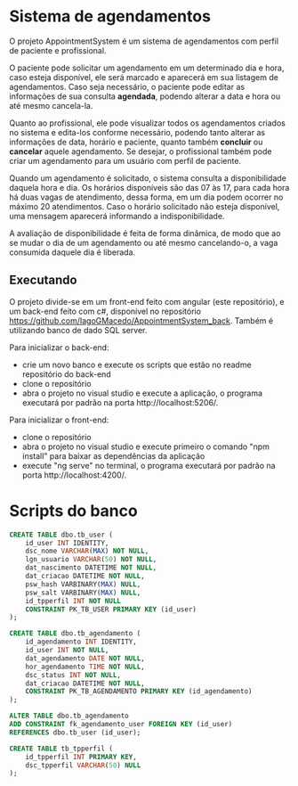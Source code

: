 # Sistema de agendamentos

O projeto AppointmentSystem é um sistema de agendamentos com perfil de paciente e profissional. 

O paciente pode solicitar um agendamento em um determinado dia e hora, caso esteja disponível, ele será marcado e aparecerá em sua listagem de agendamentos. Caso seja necessário, o paciente pode editar as informações de sua consulta  **agendada**, podendo alterar a data e hora  ou até mesmo cancela-la.

Quanto ao profissional, ele pode visualizar todos os agendamentos criados no sistema e edita-los conforme necessário, podendo tanto alterar as informações de data, horário e paciente, quanto também **concluir** ou **cancelar** aquele agendamento. Se desejar, o profissional também pode criar um agendamento para um usuário com perfil de paciente.

Quando um agendamento é solicitado, o sistema consulta a disponibilidade daquela hora e dia. Os horários disponíveis são das 07 às 17, para cada hora há duas vagas de atendimento, dessa forma, em um dia podem ocorrer no máximo 20 atendimentos. Caso o horário solicitado não esteja disponível, uma mensagem aparecerá informando a indisponibilidade.

A avaliação de disponibilidade é feita de forma dinâmica, de modo que ao se mudar o dia de um agendamento ou até mesmo cancelando-o, a vaga consumida daquele dia é liberada.

## Executando
O projeto divide-se em um front-end feito com angular (este repositório), e um back-end feito com c#, disponível no repositório https://github.com/IagoGMacedo/AppointmentSystem_back. Também é utilizando banco de dado SQL server.

Para inicializar o back-end:
- crie um novo banco e execute os scripts que estão no readme repositório do back-end
- clone o repositório 
- abra o projeto no visual studio e execute a aplicação, o programa executará por padrão na porta http://localhost:5206/.

Para inicializar o front-end:
- clone o repositório
- abra o projeto no visual studio e execute primeiro o comando "npm install" para baixar as dependências da aplicação
- execute "ng serve" no terminal, o programa executará por padrão na porta http://localhost:4200/.

# Scripts do banco

```sql
CREATE TABLE dbo.tb_user (
    id_user INT IDENTITY,
    dsc_nome VARCHAR(MAX) NOT NULL,
	lgn_usuario VARCHAR(50) NOT NULL,
    dat_nascimento DATETIME NOT NULL,
    dat_criacao DATETIME NOT NULL,
	psw_hash VARBINARY(MAX) NULL,
	psw_salt VARBINARY(MAX) NULL,
	id_tpperfil INT NOT NULL
    CONSTRAINT PK_TB_USER PRIMARY KEY (id_user)
);

CREATE TABLE dbo.tb_agendamento (
    id_agendamento INT IDENTITY,
    id_user INT NOT NULL,
    dat_agendamento DATE NOT NULL,
    hor_agendamento TIME NOT NULL,
    dsc_status INT NOT NULL,
    dat_criacao DATETIME NOT NULL,
    CONSTRAINT PK_TB_AGENDAMENTO PRIMARY KEY (id_agendamento)
);

ALTER TABLE dbo.tb_agendamento
ADD CONSTRAINT fk_agendamento_user FOREIGN KEY (id_user)
REFERENCES dbo.tb_user (id_user);

CREATE TABLE tb_tpperfil (
    id_tpperfil INT PRIMARY KEY,
    dsc_tpperfil VARCHAR(50) NULL
);


 


 
